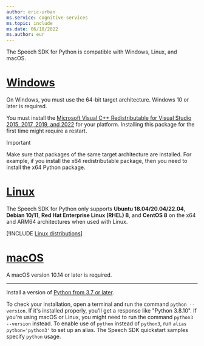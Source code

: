 ```yaml
---
author: eric-urban
ms.service: cognitive-services
ms.topic: include
ms.date: 06/10/2022
ms.author: eur
---
```


The Speech SDK for Python is compatible with Windows, Linux, and macOS.

# [Windows](#tab/windows)

On Windows, you must use the 64-bit target architecture. Windows 10 or later is required.

You must install the [Microsoft Visual C++ Redistributable for Visual Studio 2015, 2017, 2019, and 2022](/cpp/windows/latest-supported-vc-redist?view=msvc-170&preserve-view=true) for your platform. Installing this package for the first time might require a restart.

> [!IMPORTANT]
> Make sure that packages of the same target architecture are installed. For example, if you install the x64 redistributable package, then you need to install the x64 Python package.

# [Linux](#tab/linux)

The Speech SDK for Python only supports **Ubuntu 18.04/20.04/22.04**, **Debian 10/11**, **Red Hat Enterprise Linux (RHEL) 8**, and **CentOS 8** on the x64 and ARM64 architectures when used with Linux.

[!INCLUDE [Linux distributions](linux-distributions.md)]

# [macOS](#tab/macos)

A macOS version 10.14 or later is required.

---

Install a version of [Python from 3.7 or later](https://www.python.org/downloads/). 

To check your installation, open a terminal and run the command `python --version`. If it's installed properly, you'll get a response like "Python 3.8.10". If you're using macOS or Linux, you might need to run the command `python3 --version` instead. To enable use of `python` instead of `python3`, run `alias python='python3'` to set up an alias. The Speech SDK quickstart samples specify `python` usage. 
